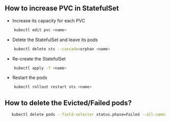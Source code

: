## How to increase PVC in StatefulSet
- Increase its capacity for each PVC
```bash
    kubectl edit pvc <name> 
```
- Delete the StatefulSet and leave its pods
```bash
    kubectl delete sts --cascade=orphan <name>
```
- Re-create the StatefulSet
```bash
    kubectl apply -f <name>
```
- Restart the pods
```bash
    kubectl rollout restart sts <name>
```



## How to delete the Evicted/Failed pods?
```bash
   kubectl delete pods --field-selector status.phase=Failed --all-namespaces
```
